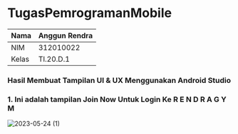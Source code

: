 # TugasPemrogramanMobile

| Nama      | Anggun Rendra |
| ----------- | ----------- |
| NIM     | 312010022       |
| Kelas   | TI.20.D.1    |


### Hasil Membuat Tampilan UI & UX Menggunakan Android Studio

### 1. Ini adalah tampilan Join Now Untuk Login Ke R E N D R A G Y M

![2023-05-24 (1)](https://github.com/AnggunRendra10/TugasPemrogramanMobile/assets/101658076/30fe852d-db0f-48c1-a5f9-124c9884573a)
